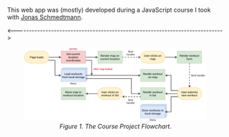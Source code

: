 This web app was (mostly) developed during a JavaScript course I took with [Jonas Schmedtmann](https://twitter.com/jonasschmedtman). 


<--------------------------------------------------------------------------->
<figure>
  <img src="./course-project-flowchart.png" alt="Course Project Flowchart."/>
  <figure-caption>
    <i class="caption">Figure 1. The Course Project Flowchart.</i>
  </figure-caption>
</figure>

<style>
.caption {
  width:100%;
  display:flex;
  justify-content:center;
}
</style>